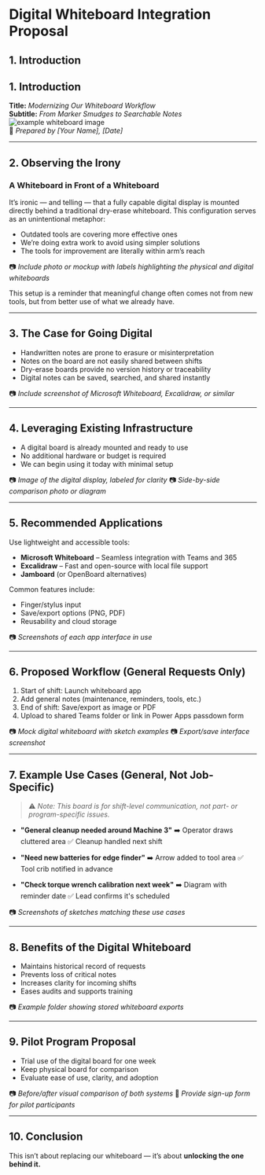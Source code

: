 # Digital Whiteboard Integration Proposal

## 1. Introduction

## 1. Introduction
**Title:** *Modernizing Our Whiteboard Workflow*  
**Subtitle:** *From Marker Smudges to Searchable Notes*  
![example whiteboard image](https://spin.atomicobject.com/wp-content/uploads/messy-whiteboard.jpg)  
📝 *Prepared by [Your Name], [Date]*

---

## 2. Observing the Irony

### A Whiteboard in Front of a Whiteboard

It’s ironic — and telling — that a fully capable digital display is mounted directly behind a traditional dry-erase whiteboard. This configuration serves as an unintentional metaphor:

* Outdated tools are covering more effective ones
* We’re doing extra work to avoid using simpler solutions
* The tools for improvement are literally within arm’s reach

📷 *Include photo or mockup with labels highlighting the physical and digital whiteboards*

This setup is a reminder that meaningful change often comes not from new tools, but from better use of what we already have.

---

## 3. The Case for Going Digital

* Handwritten notes are prone to erasure or misinterpretation
* Notes on the board are not easily shared between shifts
* Dry-erase boards provide no version history or traceability
* Digital notes can be saved, searched, and shared instantly

📷 *Include screenshot of Microsoft Whiteboard, Excalidraw, or similar*

---

## 4. Leveraging Existing Infrastructure

* A digital board is already mounted and ready to use
* No additional hardware or budget is required
* We can begin using it today with minimal setup

📷 *Image of the digital display, labeled for clarity*
📷 *Side-by-side comparison photo or diagram*

---

## 5. Recommended Applications

Use lightweight and accessible tools:

* **Microsoft Whiteboard** – Seamless integration with Teams and 365
* **Excalidraw** – Fast and open-source with local file support
* **Jamboard** (or OpenBoard alternatives)

Common features include:

* Finger/stylus input
* Save/export options (PNG, PDF)
* Reusability and cloud storage

📷 *Screenshots of each app interface in use*

---

## 6. Proposed Workflow (General Requests Only)

1. Start of shift: Launch whiteboard app
2. Add general notes (maintenance, reminders, tools, etc.)
3. End of shift: Save/export as image or PDF
4. Upload to shared Teams folder or link in Power Apps passdown form

📷 *Mock digital whiteboard with sketch examples*
📷 *Export/save interface screenshot*

---

## 7. Example Use Cases (General, Not Job-Specific)

> ⚠️ *Note: This board is for shift-level communication, not part- or program-specific issues.*

* **"General cleanup needed around Machine 3"**
  ➡️ Operator draws cluttered area
  ✅ Cleanup handled next shift

* **"Need new batteries for edge finder"**
  ➡️ Arrow added to tool area
  ✅ Tool crib notified in advance

* **"Check torque wrench calibration next week"**
  ➡️ Diagram with reminder date
  ✅ Lead confirms it's scheduled

📷 *Screenshots of sketches matching these use cases*

---

## 8. Benefits of the Digital Whiteboard

* Maintains historical record of requests
* Prevents loss of critical notes
* Increases clarity for incoming shifts
* Eases audits and supports training

📷 *Example folder showing stored whiteboard exports*

---

## 9. Pilot Program Proposal

* Trial use of the digital board for one week
* Keep physical board for comparison
* Evaluate ease of use, clarity, and adoption

📷 *Before/after visual comparison of both systems*
📝 *Provide sign-up form for pilot participants*

---

## 10. Conclusion

This isn’t about replacing our whiteboard — it’s about **unlocking the one behind it.**
